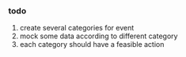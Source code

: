 ### todo
1. create several categories for event
2. mock some data according to different category
3. each category should have a feasible action